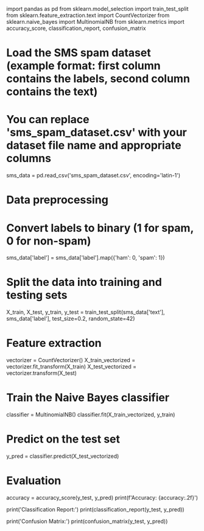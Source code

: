 import pandas as pd
from sklearn.model_selection import train_test_split
from sklearn.feature_extraction.text import CountVectorizer
from sklearn.naive_bayes import MultinomialNB
from sklearn.metrics import accuracy_score, classification_report, confusion_matrix

# Load the SMS spam dataset (example format: first column contains the labels, second column contains the text)
# You can replace 'sms_spam_dataset.csv' with your dataset file name and appropriate columns
sms_data = pd.read_csv('sms_spam_dataset.csv', encoding='latin-1')

# Data preprocessing
# Convert labels to binary (1 for spam, 0 for non-spam)
sms_data['label'] = sms_data['label'].map({'ham': 0, 'spam': 1})

# Split the data into training and testing sets
X_train, X_test, y_train, y_test = train_test_split(sms_data['text'], sms_data['label'], test_size=0.2, random_state=42)

# Feature extraction
vectorizer = CountVectorizer()
X_train_vectorized = vectorizer.fit_transform(X_train)
X_test_vectorized = vectorizer.transform(X_test)

# Train the Naive Bayes classifier
classifier = MultinomialNB()
classifier.fit(X_train_vectorized, y_train)

# Predict on the test set
y_pred = classifier.predict(X_test_vectorized)

# Evaluation
accuracy = accuracy_score(y_test, y_pred)
print(f'Accuracy: {accuracy:.2f}')

print('Classification Report:')
print(classification_report(y_test, y_pred))

print('Confusion Matrix:')
print(confusion_matrix(y_test, y_pred))
